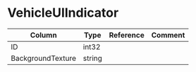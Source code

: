 # VehicleUIIndicator

| Column | Type | Reference | Comment |
|--------|------|-----------|---------|
|ID|int32|||
|BackgroundTexture|string|||
